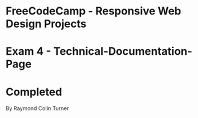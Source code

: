 # FreeCodeCamp - Responsive Web Design Projects 
# Exam 4 - Technical-Documentation-Page
# Completed
By Raymond Colin Turner
